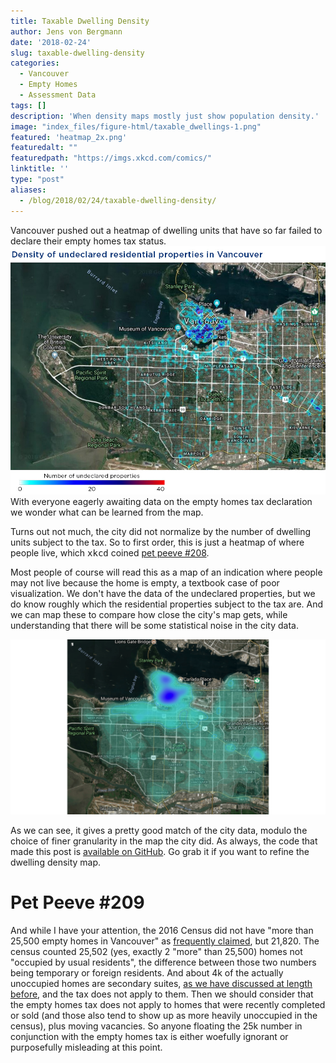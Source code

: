 ```yaml
---
title: Taxable Dwelling Density
author: Jens von Bergmann
date: '2018-02-24'
slug: taxable-dwelling-density
categories:
  - Vancouver
  - Empty Homes
  - Assessment Data
tags: []
description: 'When density maps mostly just show population density.'
image: "index_files/figure-html/taxable_dwellings-1.png"
featured: 'heatmap_2x.png'
featuredalt: ""
featuredpath: "https://imgs.xkcd.com/comics/"
linktitle: ''
type: "post"
aliases:
  - /blog/2018/02/24/taxable-dwelling-density/
---
```


Vancouver pushed out a heatmap of dwelling units that have so far failed to declare their empty homes tax status.
![Undeclared](images/undeclared_homes.png)
With everyone eagerly awaiting data on the empty homes tax declaration we wonder what can be learned from the map.

Turns out not much, the city did not normalize by the number of dwelling units subject to the tax. So to first order, this is just a heatmap of where people live, which <span style="font-family: monospace;">xkcd</span> coined [pet peeve #208](https://xkcd.com/1138/).

Most people of course will read this as a map of an indication where people may not live because the home is empty, a textbook case of poor visualization. We don't have the data of the undeclared properties, but we do know roughly which the residential properties subject to the tax are. And we can map these to compare how close the city's map gets, while understanding that there will be some statistical noise in the city data.










<img src="index_files/figure-html/taxable_dwellings-1.png" width="864" />

As we can see, it gives a pretty good match of the city data, modulo the choice of finer granularity in the map the city did. As always, the code that made this post is [available on GitHub](https://github.com/mountainMath/doodles/blob/master/content/posts/2018-02-24-taxable-dwelling-density.Rmarkdown). Go grab it if you want to refine the dwelling density map.

# Pet Peeve #209
And while I have your attention, the 2016 Census did not have "more than 25,500 empty homes in Vancouver" as [frequently claimed](http://vancouversun.com/news/local-news/empty-homes-tax-city-of-vancouver-releases-heat-map-showing-clusters-of-undeclared-properties), but 21,820. The census counted 25,502 (yes, exactly 2 "more" than 25,500) homes not "occupied by usual residents", the difference between those two numbers being temporary or foreign residents. And about 4k of the actually unoccupied homes are secondary suites, [as we have discussed at length before](https://doodles.mountainmath.ca/blog/2018/01/25/empty-suites/), and the tax does not apply to them. Then we should consider that the empty homes tax does not apply to homes that were recently completed or sold (and those also tend to show up as more heavily unoccupied in the census), plus moving vacancies. So anyone floating the 25k number in conjunction with the empty homes tax is either woefully ignorant or purposefully misleading at this point.

